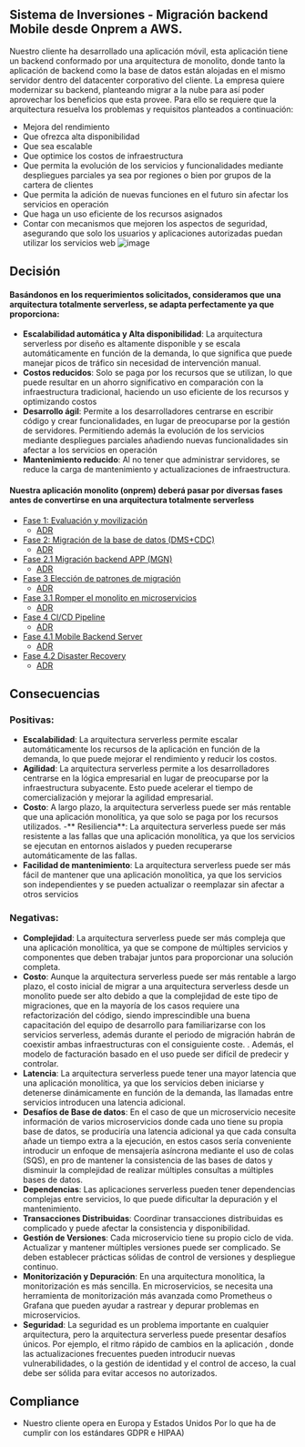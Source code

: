 ## Sistema de Inversiones - Migración backend Mobile desde Onprem a AWS.

Nuestro cliente ha desarrollado una aplicación móvil, esta aplicación tiene un backend conformado por una arquitectura de monolito, donde tanto la aplicación de backend como la base de datos están alojadas en el mismo servidor dentro del datacenter corporativo del cliente. La empresa quiere modernizar su backend, planteando migrar a la nube para así poder aprovechar los beneficios que esta provee.
Para ello se requiere que la arquitectura resuelva los problemas y requisitos planteados a continuación:
- Mejora del rendimiento
- Que ofrezca alta disponibilidad
- Que sea escalable
- Que optimice los costos de infraestructura
- Que permita la evolución de los servicios y funcionalidades mediante despliegues parciales ya sea por regiones o bien por grupos de la cartera de clientes
- Que permita la adición de nuevas funciones en el futuro sin afectar los servicios en operación
- Que haga un uso eficiente de los recursos asignados
- Contar con mecanismos que mejoren los aspectos de seguridad, asegurando que solo los usuarios y aplicaciones autorizadas puedan utilizar los servicios web
  ![image](https://github.com/vicky2023ABC/Capstone2023/assets/150178798/c540a4f0-491c-4e9f-878d-59efd4d9b266)


## Decisión
#### Basándonos en los requerimientos solicitados, consideramos que una arquitectura totalmente serverless, se adapta perfectamente ya que proporciona:
- **Escalabilidad automática y Alta disponibilidad**: La arquitectura serverless por diseño es altamente disponible y se escala automáticamente en función de la demanda, lo que significa que puede manejar picos de tráfico sin necesidad de intervención manual.
- **Costos reducidos**: Solo se paga por los recursos que se utilizan, lo que puede resultar en un ahorro significativo en comparación con la infraestructura tradicional, haciendo un uso eficiente de los recursos y optimizando costos
- **Desarrollo ágil**: Permite a los desarrolladores centrarse en escribir código y crear funcionalidades, en lugar de preocuparse por la gestión de servidores. Permitiendo además la evolución de los servicios mediante despliegues parciales añadiendo nuevas funcionalidades sin afectar a los servicios en operación
- **Mantenimiento reducido**: Al no tener que administrar servidores, se reduce la carga de mantenimiento y actualizaciones de infraestructura.

#### Nuestra aplicación monolito (onprem) deberá pasar por diversas fases antes de convertirse en una arquitectura totalmente serverless
- [Fase 1: Evaluación y movilización](https://github.com/vicky2023ABC/Capstone2023/blob/main/Diagrams/Phase%201%20Assess%20and%20Mobilize.drawio.png)
    - [ADR](https://github.com/vicky2023ABC/Capstone2023/blob/main/ADRs/ADR%20Phase%201%20Assess%20and%20Mobilize.md)
- [Fase 2: Migración de la base de datos (DMS+CDC)](https://github.com/vicky2023ABC/Capstone2023/blob/main/Diagrams/Phase%202%20DMS-Database%20Migration%20v2.drawio.png)
    - [ADR](https://github.com/vicky2023ABC/Capstone2023/blob/main/ADRs/ADR%20Phase%202%20DMS-Database%20Migration.md)
- [Fase 2.1 Migración backend APP (MGN)](https://github.com/vicky2023ABC/Capstone2023/blob/main/Diagrams/Phase%202.1%20Rehosting%20Server%20with%20Application%20Migration%20Service%20(MGN)%20v2%20%20V2.drawio.png)
    - [ADR](https://github.com/vicky2023ABC/Capstone2023/blob/main/ADRs/ADR%20Phase%202.1%20Rehosting%20Server%20with%20Application%20Migration%20Service%20(MGN)%20.md)
- [Fase 3 Elección de patrones de migración](https://github.com/vicky2023ABC/Capstone2023/blob/main/Diagrams/Phase%203%20Choosing%20Monolith%20Decomposition%20pattern-Stangler%20Fig%20Pattern.drawio.png)
    - [ADR](https://github.com/vicky2023ABC/Capstone2023/blob/main/ADRs/ADR%20Phase%203%20Choosing%20Monolith%20Decomposition%20pattern.md)
- [Fase 3.1 Romper el monolito en microservicios](https://github.com/vicky2023ABC/Capstone2023/blob/main/Diagrams/Phase%203.1.1%20Break%20the%20monolith%20into%20microservices%20(Lambda)%2BHA%20Monolith.drawio.png)
    - [ADR](https://github.com/vicky2023ABC/Capstone2023/blob/main/ADRs/ADR%20Phase%203.1%20Break%20the%20monolith%20into%20microservices%20(Lambda).md)
- [Fase 4 CI/CD Pipeline](https://github.com/vicky2023ABC/Capstone2023/blob/main/Diagrams/Phase%204.0%20CI-CD%20Pipeline.%20Mobile%20Backend%20Serverless%20.drawio.png)
    - [ADR](https://github.com/vicky2023ABC/Capstone2023/blob/main/ADRs/ADR%20Phase%204.0%20CI-CD%20Pipeline.%20Mobile%20Backend%20Serverless.md)
- [Fase 4.1 Mobile Backend Server](https://github.com/vicky2023ABC/Capstone2023/blob/main/Diagrams/Phase%204.1%20Mobile%20Backend%20Serverless%20V3.drawio.png)
    - [ADR](https://github.com/vicky2023ABC/Capstone2023/blob/main/ADRs/ADR%20Phase%204.1%20Mobile%20Backend%20Serverless.md)
- [Fase 4.2 Disaster Recovery](https://github.com/vicky2023ABC/Capstone2023/blob/main/Diagrams/Phase%204.2%20Mobile%20Backend%20Serverless%20V6con%20DR.drawio.png)
    - [ADR](https://github.com/vicky2023ABC/Capstone2023/blob/main/ADRs/ADR%20Phase%204.2%20Mobile%20Backend%20Serverless%20with%20DR.md)

## Consecuencias

### Positivas:
- **Escalabilidad**: La arquitectura serverless permite escalar automáticamente los recursos de la aplicación en función de la demanda, lo que puede mejorar el rendimiento y reducir los costos.
- **Agilidad**: La arquitectura serverless permite a los desarrolladores centrarse en la lógica empresarial en lugar de preocuparse por la infraestructura subyacente. Esto puede acelerar el tiempo de comercialización y mejorar la agilidad empresarial.
- **Costo**: A largo plazo, la arquitectura serverless puede ser más rentable que una aplicación monolítica, ya que solo se paga por los recursos utilizados.
-** Resiliencia**: La arquitectura serverless puede ser más resistente a las fallas que una aplicación monolítica, ya que los servicios se ejecutan en entornos aislados y pueden recuperarse automáticamente de las fallas.
- **Facilidad de mantenimiento**: La arquitectura serverless puede ser más fácil de mantener que una aplicación monolítica, ya que los servicios son independientes y se pueden actualizar o reemplazar sin afectar a otros servicios
### Negativas:
- **Complejidad**: La arquitectura serverless puede ser más compleja que una aplicación monolítica, ya que se compone de múltiples servicios y componentes que deben trabajar juntos para proporcionar una solución completa.
- **Costo**: Aunque la arquitectura serverless puede ser más rentable a largo plazo, el costo inicial de migrar a una arquitectura serverless desde un monolito puede ser alto debido a que la complejidad de este tipo de migraciones, que en la mayoría de los casos requiere una refactorización del código, siendo imprescindible una buena capacitación del equipo de desarrollo para familiarizarse con los servicios serverless, además durante el periodo de migración habrán de coexistir ambas infraestructuras con el consiguiente coste. . Además, el modelo de facturación basado en el uso puede ser difícil de predecir y controlar.
- **Latencia**: La arquitectura serverless puede tener una mayor latencia que una aplicación monolítica, ya que los servicios deben iniciarse y detenerse dinámicamente en función de la demanda, las llamadas entre servicios introducen una latencia adicional.
- **Desafíos de Base de datos**: En el caso de que un microservicio necesite información de varios microservicios donde cada uno tiene su propia base de datos, se produciría una latencia adicional ya que cada consulta añade un tiempo extra a la ejecución, en estos casos sería conveniente introducir un enfoque de mensajería asíncrona mediante el uso de colas (SQS), en pro de mantener la consistencia de las bases de datos y disminuir la complejidad de realizar múltiples consultas a múltiples bases de datos.
- **Dependencias**: Las aplicaciones serverless pueden tener dependencias complejas entre servicios, lo que puede dificultar la depuración y el mantenimiento.
- **Transacciones Distribuidas**: Coordinar transacciones distribuidas es complicado y puede afectar la consistencia y disponibilidad.
- **Gestión de Versiones**: Cada microservicio tiene su propio ciclo de vida. Actualizar y mantener múltiples versiones puede ser complicado. Se deben establecer prácticas sólidas de control de versiones y despliegue continuo.
- **Monitorización y Depuración**: En una arquitectura monolítica, la monitorización es más sencilla. En microservicios, se necesita una herramienta de monitorización más avanzada como Prometheus o Grafana que pueden ayudar a rastrear y depurar problemas en microservicios.
- **Seguridad**: La seguridad es un problema importante en cualquier arquitectura, pero la arquitectura serverless puede presentar desafíos únicos. Por ejemplo, el ritmo rápido de cambios en la aplicación , donde las actualizaciones frecuentes pueden introducir nuevas vulnerabilidades, o la gestión de identidad y el control de acceso, la cual debe ser sólida para evitar accesos no autorizados.
## Compliance
- Nuestro cliente opera en Europa y Estados Unidos Por lo que ha de cumplir con los estándares GDPR e HIPAA)

